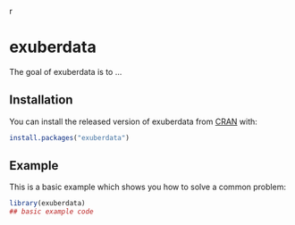 r
# exuberdata

<!-- badges: start -->
<!-- badges: end -->

The goal of exuberdata is to ...

## Installation

You can install the released version of exuberdata from [CRAN](https://CRAN.R-project.org) with:

``` r
install.packages("exuberdata")
```

## Example

This is a basic example which shows you how to solve a common problem:

``` r
library(exuberdata)
## basic example code
```

